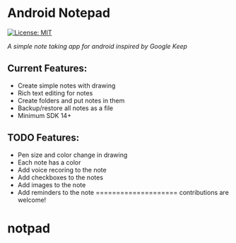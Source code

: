 Android Notepad
====================
[![License: MIT](https://img.shields.io/badge/License-MIT-yellow.svg)](https://opensource.org/licenses/MIT)

*A simple note taking app for android inspired by Google Keep*

## Current Features:
- Create simple notes with drawing
- Rich text editing for notes
- Create folders and put notes in them
- Backup/restore all notes as a file
- Minimum SDK 14+

## TODO Features:
- Pen size and color change in drawing
- Each note has a color
- Add voice recoring to the note
- Add checkboxes to the notes
- Add images to the note
- Add reminders to the note
====================
contributions are welcome!

# notpad
